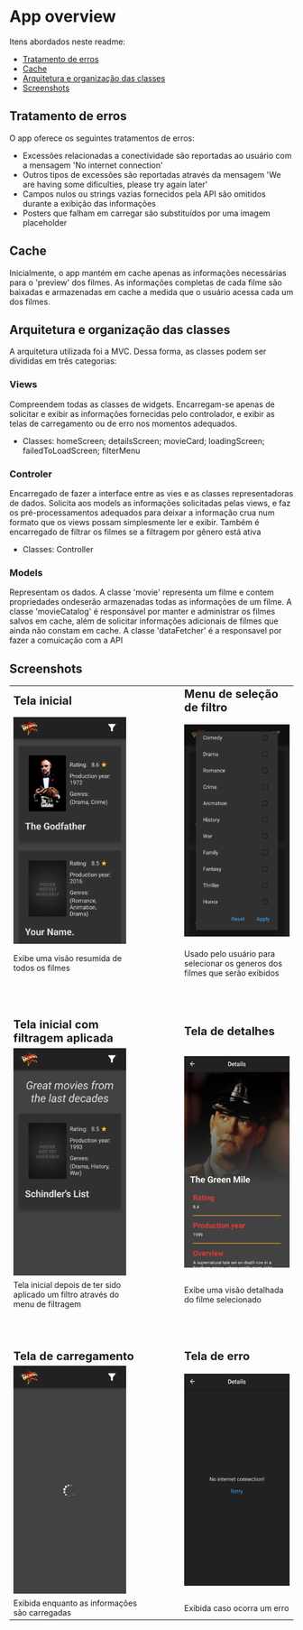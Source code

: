 # App overview
Itens abordados neste readme:
- [Tratamento de erros](#tratamento)
- [Cache](#cache)
- [Arquitetura e organização das classes](#arquitetura)
- [Screenshots](#prints)


<a name="tratamento"></a>
## Tratamento de erros

O app oferece os seguintes tratamentos de erros:
- Excessões relacionadas a conectividade são reportadas ao usuário com a mensagem 'No internet connection'
- Outros tipos de excessões são reportadas através da mensagem 'We are having some dificulties, please try again later'
- Campos nulos ou strings vazias fornecidos pela API são omitidos durante a exibição das informações
- Posters que falham em carregar são substituídos por uma imagem placeholder

<a name="cache"></a>
## Cache

Inicialmente, o app mantém em cache apenas as informações necessárias para o 'preview' dos filmes. As informações completas de cada filme são baixadas e armazenadas em cache a medida que o usuário acessa cada um dos filmes.

<a name="arquitetura"></a>
## Arquitetura e organização das classes

A arquitetura utilizada foi a MVC. Dessa forma, as classes podem ser divididas em três categorias:

### Views
Compreendem todas as classes de widgets. Encarregam-se apenas de solicitar e exibir as informações fornecidas pelo controlador, e exibir as telas de carregamento ou de erro nos momentos adequados.
- Classes: homeScreen; detailsScreen; movieCard; loadingScreen; failedToLoadScreen; filterMenu

### Controler
Encarregado de fazer a interface entre as vies e as classes representadoras de dados. Solicita aos models as informações solicitadas pelas views, e faz os pré-processamentos adequados para deixar a informação crua num formato que os views possam simplesmente ler e exibir. Também é encarregado de filtrar os filmes se a filtragem por gênero está ativa
- Classes: Controller

### Models
Representam os dados. A classe 'movie' representa um filme e contem propriedades ondeserão armazenadas todas as informações de um filme. A classe 'movieCatalog' é responsável por manter e administrar os filmes salvos em cache, além de solicitar informações adicionais de filmes que ainda não constam em cache. A classe 'dataFetcher' é a responsavel por fazer a comuicação com a API

<a name="prints"></a>
## Screenshots

<table style="border-color: white">
 <tr>
    <td><b style="font-size:20px">Tela inicial</b></td>
    <td style="padding-left: 5em"><b style="font-size:20px">Menu de seleção de filtro</b></td>
 </tr>
 <tr>
    <td><img src="homeScreen.jpg" width="200"/></td>
    <td style="padding-left: 5em"><img src="filterMenu.jpg" width="200"/></td>
 </tr>
 <tr style="padding-bottom: 5em">
    <td style="padding-bottom: 5em">Exibe uma visão resumida de todos os filmes</td>
    <td style="padding-left: 5em; padding-bottom: 5em">Usado pelo usuário para selecionar os generos dos filmes que serão exibidos</td>
 </tr>
 </tr>
 <!-- 2nd row -->
 <tr>
    <td><b style="font-size:20px">Tela inicial com filtragem aplicada</b></td>
    <td style="padding-left: 5em"><b style="font-size:20px">Tela de detalhes</b></td>
 </tr>
 <tr>
    <td><img src="filteredHomeScreen.jpg" width="200"/></td>
    <td style="padding-left: 5em"><img src="detailsScreen.jpg" width="200"/></td>
 </tr>
 <tr>
    <td style="padding-bottom: 5em">Tela inicial depois de ter sido aplicado um filtro através do menu de filtragem</td>
    <td style="padding-left: 5em; padding-bottom: 5em">Exibe uma visão detalhada do filme selecionado</td>
 </tr>
 <!-- 3rd row -->
 <tr>
    <td><b style="font-size:20px; padding-top: 5em">Tela de carregamento</b></td>
    <td style="padding-left: 5em"><b style="font-size:20px">Tela de erro</b></td>
 </tr>
 <tr>
    <td><img src="loadingScreen.jpg" width="200"/></td>
    <td style="padding-left: 5em"><img src="errorScreen.jpg" width="200"/></td>
 </tr>
 <tr>
    <td>Exibida enquanto as informações são carregadas</td>
    <td style="padding-left: 5em">Exibida caso ocorra um erro</td>
 </tr>
</table>
